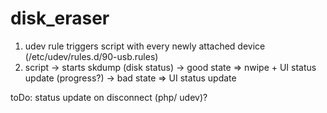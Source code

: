# disk_eraser


1. udev rule triggers script with every newly attached device (/etc/udev/rules.d/90-usb.rules)
2. script 
        -> starts skdump (disk status)
        -> good state => nwipe + UI status update
        (progress?)
        -> bad state => UI status update

toDo: status update on disconnect (php/ udev)?
